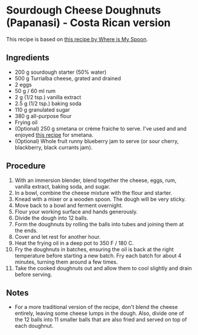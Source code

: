 # Sourdough Cheese Doughnuts (Papanasi) - Costa Rican version

This recipe is based on [this recipe by Where is My Spoon](https://whereismyspoon.co/romanian-cheese-doughnuts-papanasi/).

## Ingredients

* 200 g sourdough starter (50% water)
* 500 g Turrialba cheese, grated and drained
* 2 eggs
* 50 g / 60 ml rum
* 2 g (1/2 tsp.) vanilla extract
* 2.5 g (1/2 tsp.) baking soda
* 110 g granulated sugar
* 380 g all-purpose flour
* Frying oil
* (Optional) 250 g smetana or crème fraiche to serve. I've used and and enjoyed [this recipe](https://petersfoodadventures.com/2018/08/10/homemade-sour-cream/) for smetana.
* (Optional) Whole fruit runny blueberry jam to serve (or sour cherry, blackberry, black currants jam).

## Procedure

1. With an immersion blender, blend together the cheese, eggs, rum, vanilla extract, baking soda, and sugar.
2. In a bowl, combine the cheese mixture with the flour and starter.
3. Knead with a mixer or a wooden spoon. The dough will be very sticky.
4. Move back to a bowl and ferment overnight.
5. Flour your working surface and hands generously.
6. Divide the dough into 12 balls.
7. Form the doughnuts by rolling the balls into tubes and joining them at the ends.
8. Cover and let rest for another hour.
9. Heat the frying oil in a deep pot to 350 F / 180 C.
10. Fry the doughnuts in batches, ensuring the oil is back at the right temperature before starting a new batch. Fry each batch for about 4 minutes, turning them around a few times.
11. Take the cooked doughnuts out and allow them to cool slightly and drain before serving.

## Notes
* For a more traditional version of the recipe, don't blend the cheese entirely, leaving some cheese lumps in the dough. Also, divide one of the 12 balls into 11 smaller balls that are also fried and served on top of each doughnut.
